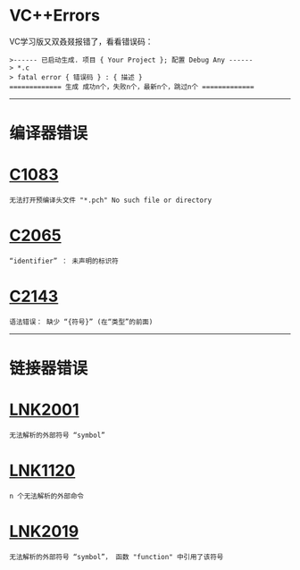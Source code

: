 # VC++Errors
 VC学习版又双叒叕报错了，看看错误码：

``` 
>------ 已启动生成. 项目 { Your Project }; 配置 Debug Any ------
> *.c
> fatal error { 错误码 } : { 描述 }
============= 生成 成功n个，失败n个，最新n个，跳过n个 =============
```

---
# 编译器错误
# [C1083](./C1083/README.md)
```
无法打开预编译头文件 "*.pch" No such file or directory
```

# [C2065](./C2065/README.md)
```
“identifier” ： 未声明的标识符
```

# [C2143](./C2143/README.md)
```
语法错误： 缺少 “{符号}” (在“类型”的前面)
```



---
# 链接器错误
# [LNK2001](./LNK2001/README.md)
```
无法解析的外部符号 “symbol”
```

# [LNK1120](./LNK1120/)
```
n 个无法解析的外部命令
```
# [LNK2019](./LNK2019/README.md)
```
无法解析的外部符号 “symbol”， 函数 "function" 中引用了该符号
```